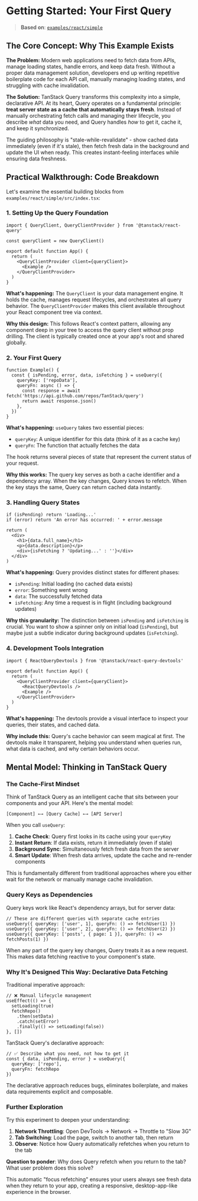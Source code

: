 # Getting Started: Your First Query

> **Based on**: [`examples/react/simple`](https://github.com/TanStack/query/tree/390424bcdd547d238148e72926f75c181e342976/examples/react/simple)

## The Core Concept: Why This Example Exists

**The Problem:** Modern web applications need to fetch data from APIs, manage loading states, handle errors, and keep data fresh. Without a proper data management solution, developers end up writing repetitive boilerplate code for each API call, manually managing loading states, and struggling with cache invalidation.

**The Solution:** TanStack Query transforms this complexity into a simple, declarative API. At its heart, Query operates on a fundamental principle: **treat server state as a cache that automatically stays fresh**. Instead of manually orchestrating fetch calls and managing their lifecycle, you describe *what* data you need, and Query handles *how* to get it, cache it, and keep it synchronized.

The guiding philosophy is "stale-while-revalidate" - show cached data immediately (even if it's stale), then fetch fresh data in the background and update the UI when ready. This creates instant-feeling interfaces while ensuring data freshness.

## Practical Walkthrough: Code Breakdown

Let's examine the essential building blocks from `examples/react/simple/src/index.tsx`:

### 1. Setting Up the Query Foundation

```tsx
import { QueryClient, QueryClientProvider } from '@tanstack/react-query'

const queryClient = new QueryClient()

export default function App() {
  return (
    <QueryClientProvider client={queryClient}>
      <Example />
    </QueryClientProvider>
  )
}
```

**What's happening:** The `QueryClient` is your data management engine. It holds the cache, manages request lifecycles, and orchestrates all query behavior. The `QueryClientProvider` makes this client available throughout your React component tree via context.

**Why this design:** This follows React's context pattern, allowing any component deep in your tree to access the query client without prop drilling. The client is typically created once at your app's root and shared globally.

### 2. Your First Query

```tsx
function Example() {
  const { isPending, error, data, isFetching } = useQuery({
    queryKey: ['repoData'],
    queryFn: async () => {
      const response = await fetch('https://api.github.com/repos/TanStack/query')
      return await response.json()
    },
  })
}
```

**What's happening:** `useQuery` takes two essential pieces:
- `queryKey`: A unique identifier for this data (think of it as a cache key)
- `queryFn`: The function that actually fetches the data

The hook returns several pieces of state that represent the current status of your request.

**Why this works:** The query key serves as both a cache identifier and a dependency array. When the key changes, Query knows to refetch. When the key stays the same, Query can return cached data instantly.

### 3. Handling Query States

```tsx
if (isPending) return 'Loading...'
if (error) return 'An error has occurred: ' + error.message

return (
  <div>
    <h1>{data.full_name}</h1>
    <p>{data.description}</p>
    <div>{isFetching ? 'Updating...' : ''}</div>
  </div>
)
```

**What's happening:** Query provides distinct states for different phases:
- `isPending`: Initial loading (no cached data exists)
- `error`: Something went wrong
- `data`: The successfully fetched data
- `isFetching`: Any time a request is in flight (including background updates)

**Why this granularity:** The distinction between `isPending` and `isFetching` is crucial. You want to show a spinner only on initial load (`isPending`), but maybe just a subtle indicator during background updates (`isFetching`).

### 4. Development Tools Integration

```tsx
import { ReactQueryDevtools } from '@tanstack/react-query-devtools'

export default function App() {
  return (
    <QueryClientProvider client={queryClient}>
      <ReactQueryDevtools />
      <Example />
    </QueryClientProvider>
  )
}
```

**What's happening:** The devtools provide a visual interface to inspect your queries, their states, and cached data.

**Why include this:** Query's cache behavior can seem magical at first. The devtools make it transparent, helping you understand when queries run, what data is cached, and why certain behaviors occur.

## Mental Model: Thinking in TanStack Query

### The Cache-First Mindset

Think of TanStack Query as an intelligent cache that sits between your components and your API. Here's the mental model:

```
[Component] ←→ [Query Cache] ←→ [API Server]
```

When you call `useQuery`:

1. **Cache Check**: Query first looks in its cache using your `queryKey`
2. **Instant Return**: If data exists, return it immediately (even if stale)
3. **Background Sync**: Simultaneously fetch fresh data from the server
4. **Smart Update**: When fresh data arrives, update the cache and re-render components

This is fundamentally different from traditional approaches where you either wait for the network or manually manage cache invalidation.

### Query Keys as Dependencies

Query keys work like React's dependency arrays, but for server data:

```tsx
// These are different queries with separate cache entries
useQuery({ queryKey: ['user', 1], queryFn: () => fetchUser(1) })
useQuery({ queryKey: ['user', 2], queryFn: () => fetchUser(2) })
useQuery({ queryKey: ['posts', { page: 1 }], queryFn: () => fetchPosts(1) })
```

When any part of the query key changes, Query treats it as a new request. This makes data fetching reactive to your component's state.

### Why It's Designed This Way: Declarative Data Fetching

Traditional imperative approach:
```tsx
// ❌ Manual lifecycle management
useEffect(() => {
  setLoading(true)
  fetchRepo()
    .then(setData)
    .catch(setError)
    .finally(() => setLoading(false))
}, [])
```

TanStack Query's declarative approach:
```tsx
// ✅ Describe what you need, not how to get it
const { data, isPending, error } = useQuery({
  queryKey: ['repo'],
  queryFn: fetchRepo
})
```

The declarative approach reduces bugs, eliminates boilerplate, and makes data requirements explicit and composable.

### Further Exploration

Try this experiment to deepen your understanding:

1. **Network Throttling**: Open DevTools → Network → Throttle to "Slow 3G"
2. **Tab Switching**: Load the page, switch to another tab, then return
3. **Observe**: Notice how Query automatically refetches when you return to the tab

**Question to ponder**: Why does Query refetch when you return to the tab? What user problem does this solve?

This automatic "focus refetching" ensures your users always see fresh data when they return to your app, creating a responsive, desktop-app-like experience in the browser.